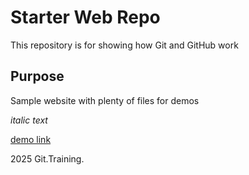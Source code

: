 # Starter Web Repo

This repository is for showing how Git and GitHub work

## Purpose

Sample website with plenty of files for demos

_italic text_

[demo link](https://www.google.com)

2025 Git.Training.